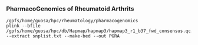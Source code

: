 ### PharmacoGenomics of Rheumatoid Arthrits
```
/gpfs/home/guosa/hpc/rheumatology/pharmacogenomics
plink --bfile /gpfs/home/guosa/hpc/db/Hapmap/hapmap3/hapmap3_r1_b37_fwd_consensus.qc.poly.recode --extract snplist.txt --make-bed --out PGRA






```
